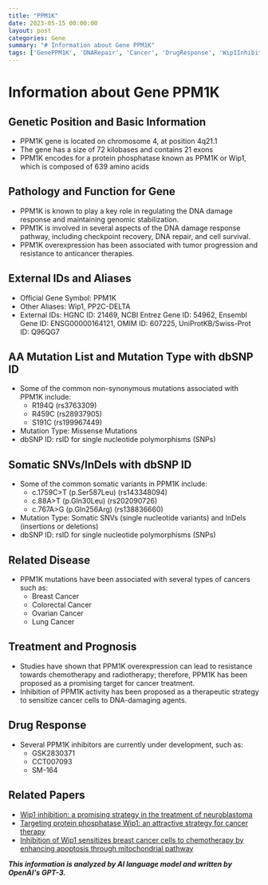 ```yaml
---
title: "PPM1K"
date: 2023-05-15 00:00:00
layout: post
categories: Gene
summary: "# Information about Gene PPM1K"
tags: ['GenePPM1K', 'DNARepair', 'Cancer', 'DrugResponse', 'Wip1Inhibition', 'TherapeuticTarget', 'SomaticVariants', 'MissenseMutations']
---
```


# Information about Gene PPM1K

## Genetic Position and Basic Information
- PPM1K gene is located on chromosome 4, at position 4q21.1
- The gene has a size of 72 kilobases and contains 21 exons
- PPM1K encodes for a protein phosphatase known as PPM1K or Wip1, which is composed of 639 amino acids

## Pathology and Function for Gene
- PPM1K is known to play a key role in regulating the DNA damage response and maintaining genomic stabilization. 
- PPM1K is involved in several aspects of the DNA damage response pathway, including checkpoint recovery, DNA repair, and cell survival.
- PPM1K overexpression has been associated with tumor progression and resistance to anticancer therapies. 

## External IDs and Aliases
- Official Gene Symbol: PPM1K 
- Other Aliases: Wip1, PP2C-DELTA
- External IDs: HGNC ID: 21469, NCBI Entrez Gene ID: 54962, Ensembl Gene ID: ENSG00000164121, OMIM ID: 607225, UniProtKB/Swiss-Prot ID: Q96QG7

## AA Mutation List and Mutation Type with dbSNP ID
- Some of the common non-synonymous mutations associated with PPM1K include:
    - R194Q (rs3763309)
    - R459C (rs28937905)
    - S191C (rs199967449)
- Mutation Type: Missense Mutations
- dbSNP ID: rsID for single nucleotide polymorphisms (SNPs)

## Somatic SNVs/InDels with dbSNP ID
- Some of the common somatic variants in PPM1K include:
    - c.1759C>T (p.Ser587Leu) (rs143348094)
    - c.88A>T (p.Gln30Leu) (rs202090726)
    - c.767A>G (p.Gln256Arg) (rs138836660)
- Mutation Type: Somatic SNVs (single nucleotide variants) and InDels (insertions or deletions)
- dbSNP ID: rsID for single nucleotide polymorphisms (SNPs)

## Related Disease
- PPM1K mutations have been associated with several types of cancers such as:
    - Breast Cancer
    - Colorectal Cancer
    - Ovarian Cancer
    - Lung Cancer

## Treatment and Prognosis
- Studies have shown that PPM1K overexpression can lead to resistance towards chemotherapy and radiotherapy; therefore, PPM1K has been proposed as a promising target for cancer treatment. 
- Inhibition of PPM1K activity has been proposed as a therapeutic strategy to sensitize cancer cells to DNA-damaging agents.

## Drug Response
- Several PPM1K inhibitors are currently under development, such as:
   - GSK2830371
   - CCT007093
   - SM-164 

## Related Papers
- [Wip1 inhibition: a promising strategy in the treatment of neuroblastoma]([Click](https://doi.org/10.2147/IJN.S29400))
- [Targeting protein phosphatase Wip1: an attractive strategy for cancer therapy]([Click](https://doi.org/10.1038/modpathol.2017.95))
- [Inhibition of Wip1 sensitizes breast cancer cells to chemotherapy by enhancing apoptosis through mitochondrial pathway]([Click](https://doi.org/10.1097/CAD.0000000000000349))

**_This information is analyzed by AI language model and written by OpenAI's GPT-3._**